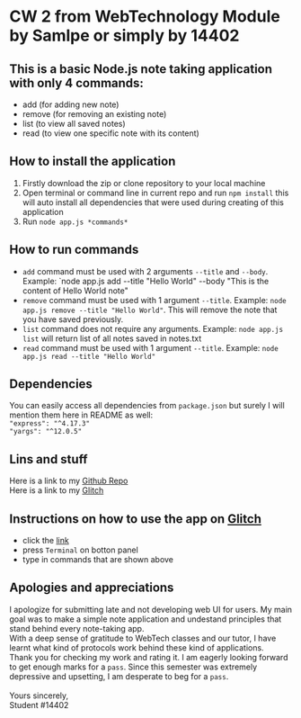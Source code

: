 # CW 2 from WebTechnology Module by Samlpe or simply by 14402

## This is a basic Node.js note taking application with only 4 commands:
- add (for adding new note)
- remove (for removing an existing note)
- list (to view all saved notes)
- read (to view one specific note with its content)

## How to install the application
1. Firstly download the zip or clone repository to your local machine
2. Open terminal or command line in current repo and run `npm install` this will auto install all dependencies that were used during creating of this application
3. Run `node app.js *commands*`

## How to run commands
- `add` command must be used with 2 arguments `--title` and `--body`. Example: `node app.js add --title "Hello World" --body "This is the content of Hello World note"
- `remove` command must be used with 1 argument `--title`. Example: `node app.js remove --title "Hello World"`. This will remove the note that you have saved previously.
- `list` command does not require any arguments. Example: `node app.js list` will return list of all notes saved in notes.txt
- `read` command must be used with 1 argument `--title`. Example: `node app.js read --title "Hello World"`

## Dependencies
You can easily access all dependencies from `package.json` but surely I will mention them here in README as well:
</br>
`"express": "^4.17.3"`
</br>
`"yargs": "^12.0.5"`

## Lins and stuff

Here is a link to my [Github Repo](https://github.com/samlpes/cw2_webtech_14402.git)
</br>
Here is a link to my [Glitch](https://glitch.com/edit/#!/daffodil-lava-reindeer?path=README.md%3A1%3A0)

## Instructions on how to use the app on [Glitch](https://glitch.com/edit/#!/daffodil-lava-reindeer?path=README.md%3A1%3A0)
- click the [link](https://glitch.com/edit/#!/daffodil-lava-reindeer?path=README.md%3A1%3A0)
- press `Terminal` on botton panel
- type in commands that are shown above

## Apologies and appreciations
I apologize for submitting late and not developing web UI for users. My main goal was to make a simple note application and undestand principles that stand behind every note-taking app. 
</br>
With a deep sense of gratitude to WebTech classes and our tutor, I have learnt what kind of protocols work behind these kind of applications.
</br>
Thank you for checking my work and rating it. I am eagerly looking forward to get enough marks for a `pass`. Since this semester was extremely depressive and upsetting, I am desperate to beg for a `pass`.
</br>
</br>
Yours sincerely, </br>
Student #14402
